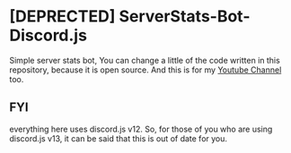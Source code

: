 # [DEPRECTED] ServerStats-Bot-Discord.js
Simple server stats bot, You can change a little of the code written in this repository, because it is open source. And this is for my [Youtube Channel](https://bit.ly/Henry_Youtube) too.

## FYI
everything here uses discord.js v12. So, for those of you who are using discord.js v13, it can be said that this is out of date for you.

